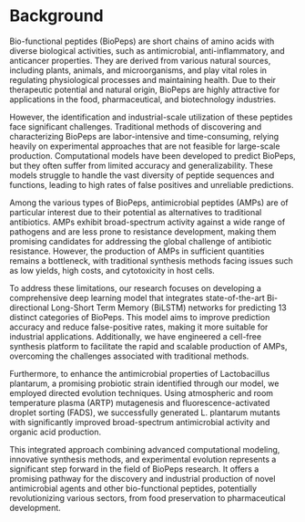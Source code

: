 # Background  

Bio-functional peptides (BioPeps) are short chains of amino acids with diverse biological activities, such as antimicrobial, anti-inflammatory, and anticancer properties. They are derived from various natural sources, including plants, animals, and microorganisms, and play vital roles in regulating physiological processes and maintaining health. Due to their therapeutic potential and natural origin, BioPeps are highly attractive for applications in the food, pharmaceutical, and biotechnology industries.

However, the identification and industrial-scale utilization of these peptides face significant challenges. Traditional methods of discovering and characterizing BioPeps are labor-intensive and time-consuming, relying heavily on experimental approaches that are not feasible for large-scale production. Computational models have been developed to predict BioPeps, but they often suffer from limited accuracy and generalizability. These models struggle to handle the vast diversity of peptide sequences and functions, leading to high rates of false positives and unreliable predictions.

Among the various types of BioPeps, antimicrobial peptides (AMPs) are of particular interest due to their potential as alternatives to traditional antibiotics. AMPs exhibit broad-spectrum activity against a wide range of pathogens and are less prone to resistance development, making them promising candidates for addressing the global challenge of antibiotic resistance. However, the production of AMPs in sufficient quantities remains a bottleneck, with traditional synthesis methods facing issues such as low yields, high costs, and cytotoxicity in host cells.

To address these limitations, our research focuses on developing a comprehensive deep learning model that integrates state-of-the-art Bi-directional Long-Short Term Memory (BiLSTM) networks for predicting 13 distinct categories of BioPeps. This model aims to improve prediction accuracy and reduce false-positive rates, making it more suitable for industrial applications. Additionally, we have engineered a cell-free synthesis platform to facilitate the rapid and scalable production of AMPs, overcoming the challenges associated with traditional methods.

Furthermore, to enhance the antimicrobial properties of Lactobacillus plantarum, a promising probiotic strain identified through our model, we employed directed evolution techniques. Using atmospheric and room temperature plasma (ARTP) mutagenesis and fluorescence-activated droplet sorting (FADS), we successfully generated L. plantarum mutants with significantly improved broad-spectrum antimicrobial activity and organic acid production.

This integrated approach combining advanced computational modeling, innovative synthesis methods, and experimental evolution represents a significant step forward in the field of BioPeps research. It offers a promising pathway for the discovery and industrial production of novel antimicrobial agents and other bio-functional peptides, potentially revolutionizing various sectors, from food preservation to pharmaceutical development.
